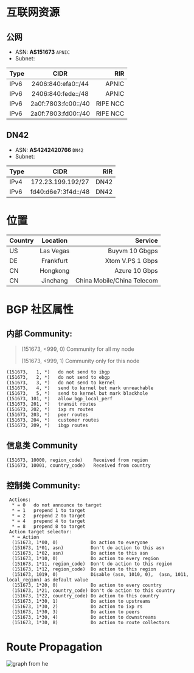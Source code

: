 # 互联网资源
## 公网
- ASN: <strong>AS151673</strong> `APNIC`  
- Subnet: 

| Type          |     CIDR           |  RIR     |
| ------------- | :-----------:      | ----:    |
| IPv6          | 2406:840:efa0::/44 | APNIC    |
| IPv6          | 2406:840:fede::/48 | APNIC    |
| IPv6          | 2a0f:7803:fc00::/40| RIPE NCC |
| IPv6          | 2a0f:7803:fd00::/40| RIPE NCC |

## DN42
- ASN: <strong>AS4242420766</strong> `DN42`  
- Subnet: 

| Type          |     CIDR            |  RIR     |
| ------------- | :-----------:       | ----:    |
| IPv4          | 172.23.199.192/27   | DN42     |
| IPv6          | fd40:d6e7:3f4d::/48 | DN42     |

# 位置

| Country       | Location            | Service                    |
| ------------- | :-----------:       | ----:                      |
| US            | Las Vegas           | Buyvm 10 Gbgps             |
| DE            | Frankfurt           | Xtom V.PS 1 Gbps           |
| CN            | Hongkong            | Azure 10 Gbps              |
| CN            | Jinchang            | China Mobile/China Telecom |

# BGP 社区属性
## 内部 Community:

>(151673, <999,  0)            Community for all my node
>
>(151673, <999,  1)            Community only for this node

```
(151673,   1, *)   do not send to ibgp
(151673,   2, *)   do not send to ebgp
(151673,   3, *)   do not send to kernel
(151673,   4, *)   send to kernel but mark unreachable
(151673,   5, *)   send to kernel but mark blackhole
(151673, 101, *)   allow bgp_local_perf
(151673, 201, *)   transit routes
(151673, 202, *)   ixp rs routes
(151673, 203, *)   peer routes
(151673, 204, *)   customer routes
(151673, 209, *)   ibgp routes
```
## 信息类 Community
```
(151673, 10000, region_code)    Received from region
(151673, 10001, country_code)   Received from country
```

## 控制类 Community:
```
 Actions:
  * = 0   do not announce to target
  * = 1   prepend 1 to target
  * = 2   prepend 2 to target
  * = 4   prepend 4 to target
  * = 8   prepend 8 to target
 Action target selector:
  * = Action
  (151673, 1*00, 0)            Do action to everyone
  (151673, 1*01, asn)          Don't do action to this asn
  (151673, 1*02, asn)          Do action to this asn
  (151673, 1*10, 0)            Do action to every region
  (151673, 1*11, region_code)  Don't do action to this region
  (151673, 1*12, region_code)  Do action to this region
  (151673, 1019, 0)            Disable (asn, 1010, 0),  (asn, 1011, local_region) as default value
  (151673, 1*20, 0)            Do action to every country
  (151673, 1*21, country_code) Don't do action to this country
  (151673, 1*22, country_code) Do action to this country
  (151673, 1*30, 1)            Do action to upstreams
  (151673, 1*30, 2)            Do action to ixp rs
  (151673, 1*30, 3)            Do action to peers
  (151673, 1*30, 4)            Do action to downstreams
  (151673, 1*30, 8)            Do action to route collectors
```

# Route Propagation
![graph from he](https://bgp.he.net/graphs/as151673-ipv6.svg)

